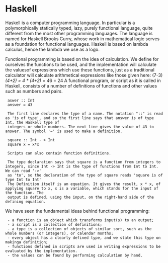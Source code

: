 # Haskell

  Haskell is a computer programming language. In particular is a polymorphically statically typed, lazy, purely functional language, quite
  different from the most other programming languages. The language is named for Haskell Brooks Curry, whose work in mathematical logic 
  serves as a foundation for functional languages. Haskell is based on lambda calculus, hence the lambda we use as a logo.

  Functional programming is based on the idea of calculation. We define for ourselves the functions to be used, and the implementation will calculate
  the valuesof expressions which use these functions, just as a traditional calculator will calculate arithmetical expressions like those given here:
  (7-3)*(4+2) = 4 * (4+2) = 4*6 = 24
  A functional program, or script as it is called in Haskell, consists of a number of definitions of functions and other values such as numbers and pairs.

     aswer :: Int
     answer = 43

     The first line declares the type of a name. The notation "::" is read as 'is of type', and so the first line says that answer is of type Int, the Haskell type of
     integers or whole numbers. The next line gives the value of 43 to answer. The symbol '=' is used to make a definition.

     square :: Int - > Int
     square x = x*x 

     Scripts can also contain function definitions.

     The type declaration says that square is a function from integers to integers, since Int -> Int is the type of functions from Int to Int. We can read '->'
     as 'to', so the declaration of the type of square reads 'square is of type Int to Int'  
     The Definition itself is an equation. It gives the result, x * x, of applying square to x, x is a variable, which stands for the input of the function. The 
     output is defined, using the input, on the right-hand side of the defining equation.
        	  


  We have seen the fundamental ideas behind functional programming:

     - a function is an object which transforms input(s) to an output;
     - a script is a collection of definitions; 
     - a type is a collection of objects of similar sort, such as the whole numbers (or integers), or calendar months;
     - every object has a clearly defined type, and we state this type on makinga definition;
     - functions defined in scripts are used in writing expressions to be evaluated by the implementation.
     - the values can be found by performing calculation by hand. 
